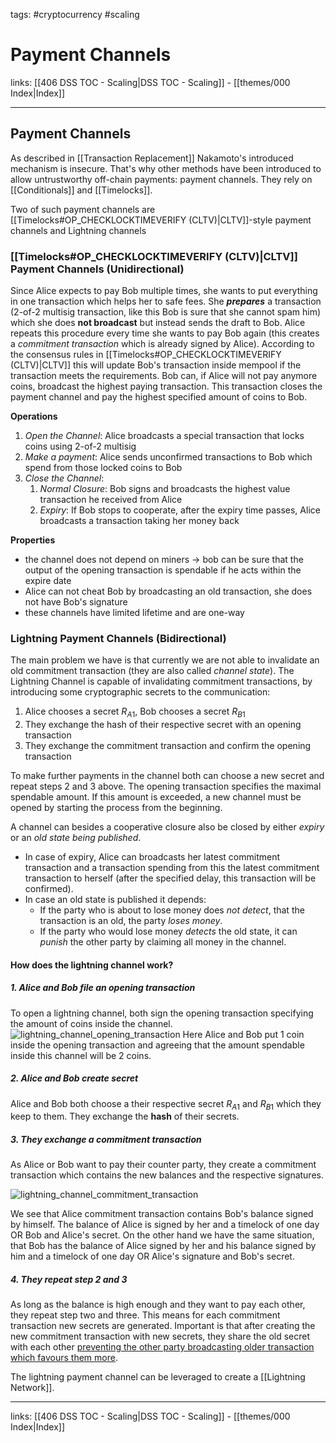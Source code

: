 tags: #cryptocurrency #scaling

# Payment Channels

links: [[406 DSS TOC - Scaling|DSS TOC - Scaling]] - [[themes/000 Index|Index]]

---

## Payment Channels

As described in [[Transaction Replacement]] Nakamoto's introduced mechanism is insecure. That's why other methods have been introduced to allow untrustworthy off-chain payments: payment channels. They rely on [[Conditionals]] and [[Timelocks]]. 

Two of such payment channels are [[Timelocks#OP_CHECKLOCKTIMEVERIFY (CLTV)|CLTV]]-style payment channels and Lightning channels

### [[Timelocks#OP_CHECKLOCKTIMEVERIFY (CLTV)|CLTV]] Payment Channels (Unidirectional)

Since Alice expects to pay Bob multiple times, she wants to put everything in one transaction which helps her to safe fees. She ***prepares*** a transaction (2-of-2 multisig transaction, like this Bob is sure that she cannot spam him) which she does **not broadcast** but instead sends the draft to Bob. Alice repeats this procedure every time she wants to pay Bob again (this creates a *commitment transaction* which is already signed by Alice). According to the consensus rules in [[Timelocks#OP_CHECKLOCKTIMEVERIFY (CLTV)|CLTV]] this will update Bob's transaction inside mempool if the transaction meets the requirements. Bob can, if Alice will not pay anymore coins, broadcast the highest paying transaction. This transaction closes the payment channel and pay the highest specified amount of coins to Bob.

**Operations**

1. *Open the Channel*: Alice broadcasts a special transaction that locks coins using 2-of-2 multisig
2. *Make a payment*: Alice sends unconfirmed transactions to Bob which spend from those locked coins to Bob
3. *Close the Channel*:
	1. *Normal Closure*: Bob signs and broadcasts the highest value transaction he received from Alice
	2. *Expiry*: If Bob stops to cooperate, after the expiry time passes, Alice broadcasts a transaction taking her money back

**Properties**

- the channel does not depend on miners $\rightarrow$ bob can be sure that the output of the opening transaction is spendable if he acts within the expire date
- Alice can not cheat Bob by broadcasting an old transaction, she does not have Bob's signature
- these channels have limited lifetime and are one-way

### Lightning Payment Channels (Bidirectional)

The main problem we have is that currently we are not able to invalidate an old commitment transaction (they are also called *channel state*). The Lightning Channel is capable of invalidating commitment transactions, by introducing some cryptographic secrets to the communication:

1. Alice chooses a secret $R_{A1}$, Bob chooses a secret $R_{B1}$
2. They exchange the hash of their respective secret with an opening transaction
3. They exchange the commitment transaction and confirm the opening transaction

To make further payments in the channel both can choose a new secret and repeat steps 2 and 3 above. The opening transaction specifies the maximal spendable amount. If this amount is exceeded, a new channel must be opened by starting the process from the beginning.

A channel can besides a cooperative closure also be closed by either *expiry* or an *old state being published*. 

- In case of expiry, Alice can broadcasts her latest commitment transaction and a transaction spending from this the latest commitment transaction to herself (after the specified delay, this transaction will be confirmed).
- In case an old state is published it depends:
	- If the party who is about to lose money does *not detect*, that the transaction is an old, the party *loses money*.
	- If the party who would lose money *detects* the old state, it can *punish* the other party by claiming all money in the channel. 

#### How does the lightning channel work?

##### 1. Alice and Bob file an opening transaction 

To open a lightning channel, both sign the opening transaction specifying the amount of coins inside the channel. 
![lightning_channel_opening_transaction](lightning_channel_opening_transaction.png)
Here Alice and Bob put 1 coin inside the opening transaction and agreeing that the amount spendable inside this channel will be 2 coins.
##### 2. Alice and Bob create secret

Alice and Bob both choose a their respective secret $R_{A1}$ and $R_{B1}$ which they keep to them. They exchange the **hash** of their secrets.
##### 3. They exchange a commitment transaction

As Alice or Bob want to pay their counter party, they create a commitment transaction which contains the new balances and the respective signatures.

![lightning_channel_commitment_transaction](lightning_channel_commitment_transaction.png)

We see that Alice commitment transaction contains Bob's balance signed by himself. The balance of Alice is signed by her and a timelock of one day OR Bob and Alice's secret.
On the other hand we have the same situation, that Bob has the balance of Alice signed by her and his balance signed by him and a timelock of one day OR Alice's signature and Bob's secret.

##### 4. They repeat step 2 and 3

As long as the balance is high enough and they want to pay each other, they repeat step two and three. This means for each commitment transaction new secrets are generated. Important is that after creating the new commitment transaction with new secrets, they share the old secret with each other [preventing the other party broadcasting older transaction which favours them more](https://bitcoinmagazine.com/technical/understanding-the-lightning-network-part-building-a-bidirectional-payment-channel-1464710791).

The lightning payment channel can be leveraged to create a [[Lightning Network]].

---
links: [[406 DSS TOC - Scaling|DSS TOC - Scaling]] - [[themes/000 Index|Index]]